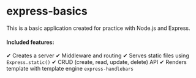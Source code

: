 # express-basics

This is a basic application created for practice with Node.js and Express.

#### Included features:
✔ Creates a server
✔ Middleware and routing
✔ Serves static files using `Express.static()`
✔ CRUD (create, read, update, delete) API
✔ Renders template with template engine `express-handlebars`